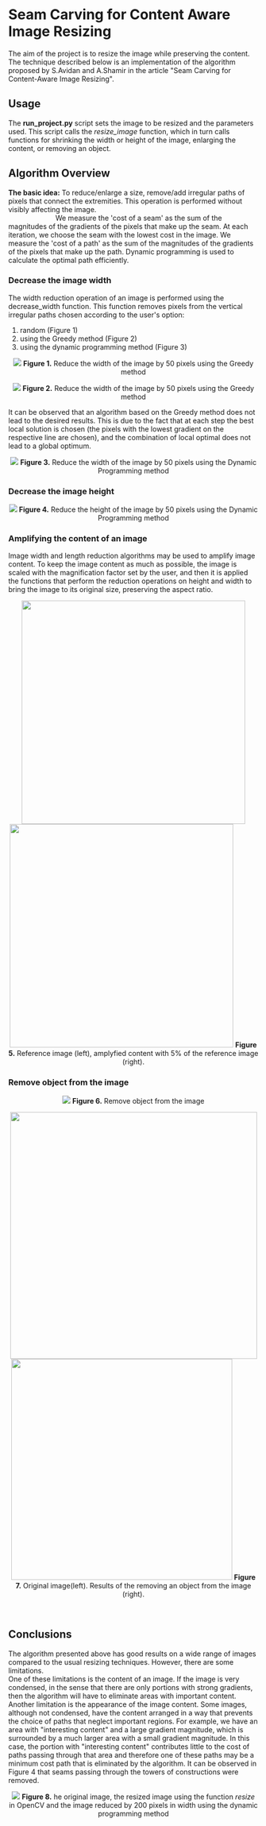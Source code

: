# Seam Carving for Content Aware Image Resizing
The aim of the project is to resize the image while preserving the content. The technique described below is an implementation of the algorithm proposed by S.Avidan and A.Shamir in the article "Seam Carving for Content-Aware Image Resizing".
<br/>

## Usage
The **run_project.py** script sets the image to be resized and the parameters used. This script calls the _resize_image_ function, which in turn calls functions for shrinking the width or height of the image, enlarging the content, or removing an object.

## Algorithm Overview
**The basic idea:** To reduce/enlarge a size, remove/add irregular paths of pixels that connect the extremities. This operation is performed without visibly affecting the image.  
&emsp;&emsp;&emsp;&emsp;&emsp;&ensp;&ensp;&ensp; We measure the 'cost of a seam' as the sum of the magnitudes of the gradients of the pixels that make up the seam. At each iteration, we choose the seam with the lowest cost in the image. We measure the 'cost of a path' as the sum of the magnitudes of the gradients of the pixels that make up the path. Dynamic programming is used to calculate the optimal path efficiently.
### Decrease the image width
The width reduction operation of an image is performed using the decrease_width function. This function removes pixels from the vertical irregular paths chosen according to the user's option:
  1. random (Figure 1)
  2. using the Greedy method (Figure 2)
  3. using the dynamic programming method (Figure 3)

<p align="center">
  <img src="https://github.com/danadascalescu00/FMI/blob/master/CV/SeamCarving/results/fig_castel_width_50px_aleator.png">
  <b>Figure 1.</b> Reduce the width of the image by 50 pixels using the Greedy method
</p>

<p align="center">
  <img src="https://github.com/danadascalescu00/FMI/blob/master/CV/SeamCarving/results/fig_castel_greedy_vertical.png">
  <b>Figure 2.</b> Reduce the width of the image by 50 pixels using the Greedy method
</p>

It can be observed that an algorithm based on the Greedy method does not lead to the desired results. This is due to the fact that at each step the best local solution is chosen (the pixels with the lowest gradient on the respective line are chosen), and the combination of local optimal does not lead to a global optimum.  

<p align="center">
  <img src="https://github.com/danadascalescu00/FMI/blob/master/CV/SeamCarving/results/fig_castel_dynamic_programming_vertical_50.png">
  <b>Figure 3.</b> Reduce the width of the image by 50 pixels using the Dynamic Programming method
</p>

### Decrease the image height
<p align="center">
  <img src="https://github.com/danadascalescu00/FMI/blob/master/CV/SeamCarving/results/fig_praga_dynamic_programming_horizontal_50.png">
  <b>Figure 4.</b> Reduce the height of the image by 50 pixels using the Dynamic Programming method
</p>

### Amplifying the content of an image
Image width and length reduction algorithms may be used to amplify image content. To keep the image content as much as possible, the image is scaled with the magnification factor set by the user, and then it is applied the functions that perform the reduction operations on height and width to bring the image to its original size, preserving the aspect ratio.

<p align="center">
  <img src="https://github.com/danadascalescu00/FMI/blob/master/CV/SeamCarving/data/arcTriumf.jpg" width="450">
  <img src="https://github.com/danadascalescu00/FMI/blob/master/CV/SeamCarving/results/arcTriumf_dynamic_programming_amplificaContinut_05.png" width="450">
  <b>Figure 5.</b> Reference image (left), amplyfied content with 5% of the reference image (right).
</p>

### Remove object from the image

<p align="center">
  <img src="https://github.com/danadascalescu00/FMI/blob/master/CV/SeamCarving/results/cum_merge_alg_de_elimobj.png">
  <b>Figure 6.</b> Remove object from the image
<p>
  
<p align="center">
  <img src="https://github.com/danadascalescu00/FMI/blob/master/CV/SeamCarving/data/lac.jpg" width="497">
  <img src="https://github.com/danadascalescu00/FMI/blob/master/CV/SeamCarving/results/lac_dynamic_programming_deleteObject.png" width="445">
  <b>Figure 7.</b> Original image(left). Results of the removing an object from the image (right).
<p>
<br/>

## Conclusions
The algorithm presented above has good results on a wide range of images compared to the usual resizing techniques. However, there are some limitations.  
One of these limitations is the content of an image. If the image is very condensed, in the sense that there are only portions with strong gradients, then the algorithm will have to eliminate areas with important content.  
Another limitation is the appearance of the image content. Some images, although not condensed, have the content arranged in a way that prevents the choice of paths that neglect important regions.  For example, we have an area with "interesting content" and a large gradient magnitude, which is surrounded by a much larger area with a small gradient magnitude. In this case, the portion with "interesting content" contributes little to the cost of paths passing through that area and therefore one of these paths may be a minimum cost path that is eliminated by the algorithm. It can be observed in Figure 4 that seams passing through the towers of constructions were removed.
<p align="center">
  <img src="https://github.com/danadascalescu00/FMI/blob/master/CV/SeamCarving/results/fig_colosseum.png">
  <b>Figure 8.</b> he original image, the resized image using the function <i>resize</i> in OpenCV and the image reduced by 200 pixels in width using the dynamic programming method
</p>
